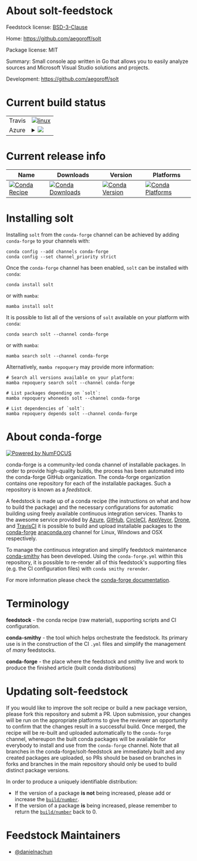About solt-feedstock
====================

Feedstock license: [BSD-3-Clause](https://github.com/conda-forge/solt-feedstock/blob/main/LICENSE.txt)

Home: https://github.com/aegoroff/solt

Package license: MIT

Summary: Small console app written in Go that allows you to easily analyze sources and Microsoft Visual Studio solutions and projects.

Development: https://github.com/aegoroff/solt

Current build status
====================


<table><tr>
    <td>Travis</td>
    <td>
      <a href="https://app.travis-ci.com/conda-forge/solt-feedstock">
        <img alt="linux" src="https://img.shields.io/travis/com/conda-forge/solt-feedstock/main.svg?label=Linux">
      </a>
    </td>
  </tr>
    
  <tr>
    <td>Azure</td>
    <td>
      <details>
        <summary>
          <a href="https://dev.azure.com/conda-forge/feedstock-builds/_build/latest?definitionId=23939&branchName=main">
            <img src="https://dev.azure.com/conda-forge/feedstock-builds/_apis/build/status/solt-feedstock?branchName=main">
          </a>
        </summary>
        <table>
          <thead><tr><th>Variant</th><th>Status</th></tr></thead>
          <tbody><tr>
              <td>linux_64</td>
              <td>
                <a href="https://dev.azure.com/conda-forge/feedstock-builds/_build/latest?definitionId=23939&branchName=main">
                  <img src="https://dev.azure.com/conda-forge/feedstock-builds/_apis/build/status/solt-feedstock?branchName=main&jobName=linux&configuration=linux%20linux_64_" alt="variant">
                </a>
              </td>
            </tr><tr>
              <td>linux_aarch64</td>
              <td>
                <a href="https://dev.azure.com/conda-forge/feedstock-builds/_build/latest?definitionId=23939&branchName=main">
                  <img src="https://dev.azure.com/conda-forge/feedstock-builds/_apis/build/status/solt-feedstock?branchName=main&jobName=linux&configuration=linux%20linux_aarch64_" alt="variant">
                </a>
              </td>
            </tr><tr>
              <td>linux_ppc64le</td>
              <td>
                <a href="https://dev.azure.com/conda-forge/feedstock-builds/_build/latest?definitionId=23939&branchName=main">
                  <img src="https://dev.azure.com/conda-forge/feedstock-builds/_apis/build/status/solt-feedstock?branchName=main&jobName=linux&configuration=linux%20linux_ppc64le_" alt="variant">
                </a>
              </td>
            </tr><tr>
              <td>osx_64</td>
              <td>
                <a href="https://dev.azure.com/conda-forge/feedstock-builds/_build/latest?definitionId=23939&branchName=main">
                  <img src="https://dev.azure.com/conda-forge/feedstock-builds/_apis/build/status/solt-feedstock?branchName=main&jobName=osx&configuration=osx%20osx_64_" alt="variant">
                </a>
              </td>
            </tr><tr>
              <td>osx_arm64</td>
              <td>
                <a href="https://dev.azure.com/conda-forge/feedstock-builds/_build/latest?definitionId=23939&branchName=main">
                  <img src="https://dev.azure.com/conda-forge/feedstock-builds/_apis/build/status/solt-feedstock?branchName=main&jobName=osx&configuration=osx%20osx_arm64_" alt="variant">
                </a>
              </td>
            </tr><tr>
              <td>win_64</td>
              <td>
                <a href="https://dev.azure.com/conda-forge/feedstock-builds/_build/latest?definitionId=23939&branchName=main">
                  <img src="https://dev.azure.com/conda-forge/feedstock-builds/_apis/build/status/solt-feedstock?branchName=main&jobName=win&configuration=win%20win_64_" alt="variant">
                </a>
              </td>
            </tr>
          </tbody>
        </table>
      </details>
    </td>
  </tr>
</table>

Current release info
====================

| Name | Downloads | Version | Platforms |
| --- | --- | --- | --- |
| [![Conda Recipe](https://img.shields.io/badge/recipe-solt-green.svg)](https://anaconda.org/conda-forge/solt) | [![Conda Downloads](https://img.shields.io/conda/dn/conda-forge/solt.svg)](https://anaconda.org/conda-forge/solt) | [![Conda Version](https://img.shields.io/conda/vn/conda-forge/solt.svg)](https://anaconda.org/conda-forge/solt) | [![Conda Platforms](https://img.shields.io/conda/pn/conda-forge/solt.svg)](https://anaconda.org/conda-forge/solt) |

Installing solt
===============

Installing `solt` from the `conda-forge` channel can be achieved by adding `conda-forge` to your channels with:

```
conda config --add channels conda-forge
conda config --set channel_priority strict
```

Once the `conda-forge` channel has been enabled, `solt` can be installed with `conda`:

```
conda install solt
```

or with `mamba`:

```
mamba install solt
```

It is possible to list all of the versions of `solt` available on your platform with `conda`:

```
conda search solt --channel conda-forge
```

or with `mamba`:

```
mamba search solt --channel conda-forge
```

Alternatively, `mamba repoquery` may provide more information:

```
# Search all versions available on your platform:
mamba repoquery search solt --channel conda-forge

# List packages depending on `solt`:
mamba repoquery whoneeds solt --channel conda-forge

# List dependencies of `solt`:
mamba repoquery depends solt --channel conda-forge
```


About conda-forge
=================

[![Powered by
NumFOCUS](https://img.shields.io/badge/powered%20by-NumFOCUS-orange.svg?style=flat&colorA=E1523D&colorB=007D8A)](https://numfocus.org)

conda-forge is a community-led conda channel of installable packages.
In order to provide high-quality builds, the process has been automated into the
conda-forge GitHub organization. The conda-forge organization contains one repository
for each of the installable packages. Such a repository is known as a *feedstock*.

A feedstock is made up of a conda recipe (the instructions on what and how to build
the package) and the necessary configurations for automatic building using freely
available continuous integration services. Thanks to the awesome service provided by
[Azure](https://azure.microsoft.com/en-us/services/devops/), [GitHub](https://github.com/),
[CircleCI](https://circleci.com/), [AppVeyor](https://www.appveyor.com/),
[Drone](https://cloud.drone.io/welcome), and [TravisCI](https://travis-ci.com/)
it is possible to build and upload installable packages to the
[conda-forge](https://anaconda.org/conda-forge) [anaconda.org](https://anaconda.org/)
channel for Linux, Windows and OSX respectively.

To manage the continuous integration and simplify feedstock maintenance
[conda-smithy](https://github.com/conda-forge/conda-smithy) has been developed.
Using the ``conda-forge.yml`` within this repository, it is possible to re-render all of
this feedstock's supporting files (e.g. the CI configuration files) with ``conda smithy rerender``.

For more information please check the [conda-forge documentation](https://conda-forge.org/docs/).

Terminology
===========

**feedstock** - the conda recipe (raw material), supporting scripts and CI configuration.

**conda-smithy** - the tool which helps orchestrate the feedstock.
                   Its primary use is in the construction of the CI ``.yml`` files
                   and simplify the management of *many* feedstocks.

**conda-forge** - the place where the feedstock and smithy live and work to
                  produce the finished article (built conda distributions)


Updating solt-feedstock
=======================

If you would like to improve the solt recipe or build a new
package version, please fork this repository and submit a PR. Upon submission,
your changes will be run on the appropriate platforms to give the reviewer an
opportunity to confirm that the changes result in a successful build. Once
merged, the recipe will be re-built and uploaded automatically to the
`conda-forge` channel, whereupon the built conda packages will be available for
everybody to install and use from the `conda-forge` channel.
Note that all branches in the conda-forge/solt-feedstock are
immediately built and any created packages are uploaded, so PRs should be based
on branches in forks and branches in the main repository should only be used to
build distinct package versions.

In order to produce a uniquely identifiable distribution:
 * If the version of a package **is not** being increased, please add or increase
   the [``build/number``](https://docs.conda.io/projects/conda-build/en/latest/resources/define-metadata.html#build-number-and-string).
 * If the version of a package **is** being increased, please remember to return
   the [``build/number``](https://docs.conda.io/projects/conda-build/en/latest/resources/define-metadata.html#build-number-and-string)
   back to 0.

Feedstock Maintainers
=====================

* [@danielnachun](https://github.com/danielnachun/)

